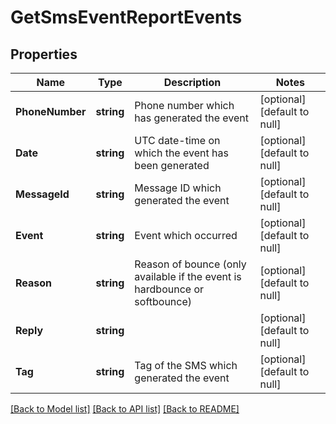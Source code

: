 # GetSmsEventReportEvents

## Properties
Name | Type | Description | Notes
------------ | ------------- | ------------- | -------------
**PhoneNumber** | **string** | Phone number which has generated the event | [optional] [default to null]
**Date** | **string** | UTC date-time on which the event has been generated | [optional] [default to null]
**MessageId** | **string** | Message ID which generated the event | [optional] [default to null]
**Event** | **string** | Event which occurred | [optional] [default to null]
**Reason** | **string** | Reason of bounce (only available if the event is hardbounce or softbounce) | [optional] [default to null]
**Reply** | **string** |  | [optional] [default to null]
**Tag** | **string** | Tag of the SMS which generated the event | [optional] [default to null]

[[Back to Model list]](../README.md#documentation-for-models) [[Back to API list]](../README.md#documentation-for-api-endpoints) [[Back to README]](../README.md)

